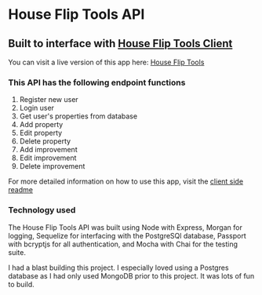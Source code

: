 # House Flip Tools API
## Built to interface with [House Flip Tools Client](https://github.com/escottalexander/house-flip-tools-client)

You can visit a live version of this app here: [House Flip Tools](https://murmuring-depths-75325.herokuapp.com/)

### This API has the following endpoint functions

1. Register new user
1. Login user
1. Get user's properties from database
1. Add property
1. Edit property
1. Delete property
1. Add improvement
1. Edit improvement
1. Delete improvement

For more detailed information on how to use this app, visit the [client side readme](https://github.com/escottalexander/house-flip-tools-client/blob/master/README.md)

### Technology used

The House Flip Tools API was built using Node with Express, Morgan for logging, Sequelize for interfacing with the PostgreSQl database, Passport with bcryptjs for all authentication, and Mocha with Chai for the testing suite.

I had a blast building this project. I especially loved using a Postgres database as I had only used MongoDB prior to this project. It was lots of fun to build.
